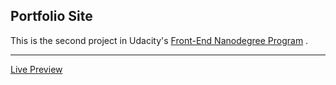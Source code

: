 ## Portfolio Site
This is the second project in Udacity's [Front-End Nanodegree Program](https://udacity.com/course/front-end-web-developer-nanodegree--nd001?v=fe1) .
___
[Live Preview](https://htmlpreview.github.io/?https://github.com/norasalem/portfolio-site-project/blob/master/index.html) 
